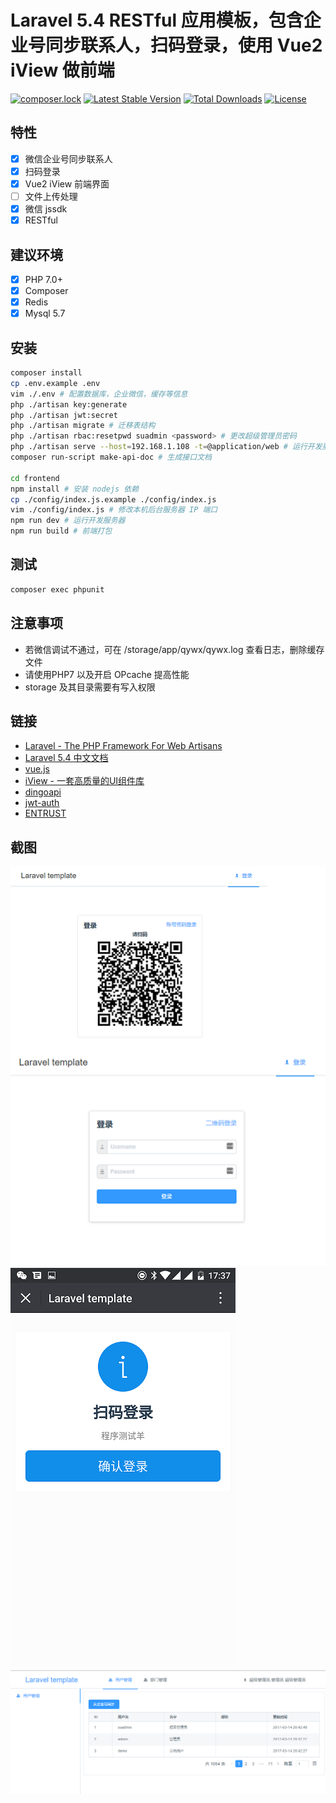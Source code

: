 Laravel 5.4 RESTful 应用模板，包含企业号同步联系人，扫码登录，使用 Vue2 iView 做前端
===============================
[![composer.lock](https://poser.pugx.org/purocean/laravel-template/composerlock)](https://packagist.org/packages/purocean/laravel-template)
[![Latest Stable Version](https://poser.pugx.org/purocean/laravel-template/v/stable)](https://packagist.org/packages/purocean/laravel-template)
[![Total Downloads](https://poser.pugx.org/purocean/laravel-template/downloads)](https://packagist.org/packages/purocean/laravel-template)
[![License](https://poser.pugx.org/purocean/laravel-template/license)](https://packagist.org/packages/purocean/laravel-template)

特性
-------------------
+ [x] 微信企业号同步联系人
+ [x] 扫码登录
+ [x] Vue2 iView 前端界面
+ [ ] 文件上传处理
+ [x] 微信 jssdk
+ [x] RESTful

建议环境
-------------------
+ [x] PHP 7.0+
+ [x] Composer
+ [x] Redis
+ [x] Mysql 5.7

安装
-------------------
```bash
composer install
cp .env.example .env
vim ./.env # 配置数据库，企业微信，缓存等信息
php ./artisan key:generate
php ./artisan jwt:secret
php ./artisan migrate # 迁移表结构
php ./artisan rbac:resetpwd suadmin <password> # 更改超级管理员密码
php ./artisan serve --host=192.168.1.108 -t=@application/web # 运行开发服务器，IP 为本机局域网 IP，以便手机访问（扫码）
composer run-script make-api-doc # 生成接口文档

cd frontend
npm install # 安装 nodejs 依赖
cp ./config/index.js.example ./config/index.js
vim ./config/index.js # 修改本机后台服务器 IP 端口
npm run dev # 运行开发服务器
npm run build # 前端打包
```

测试
-------------------
```bash
composer exec phpunit
```

注意事项
-------------------
+ 若微信调试不通过，可在 /storage/app/qywx/qywx.log 查看日志，删除缓存文件
+ 请使用PHP7 以及开启 OPcache 提高性能
+ storage 及其目录需要有写入权限

链接
-------------------
+ [Laravel - The PHP Framework For Web Artisans](https://laravel.com/)
+ [Laravel 5.4 中文文档](http://d.laravel-china.org/docs/5.4)
+ [vue.js](https://cn.vuejs.org/)
+ [iView - 一套高质量的UI组件库](https://www.iviewui.com/)
+ [dingoapi](https://github.com/dingo/api)
+ [jwt-auth](https://github.com/tymondesigns/jwt-auth)
+ [ENTRUST](https://github.com/Zizaco/entrust)

截图
-------------------
![login_1](./screenshots/login_1.png "登录")
![login_2](./screenshots/login_2.png "登录")
![user](./screenshots/user.png "用户管理")
